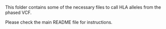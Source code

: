 This folder contains some of the necessary files to call HLA alleles from the phased VCF.

Please check the main README file for instructions.
